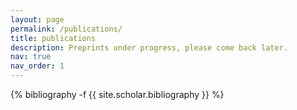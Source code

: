 ```yaml
---
layout: page
permalink: /publications/
title: publications
description: Preprints under progress, please come back later.
nav: true
nav_order: 1
---
```

<!-- _pages/publications.md -->
<div class="publications">

{% bibliography -f {{ site.scholar.bibliography }} %}

</div>

